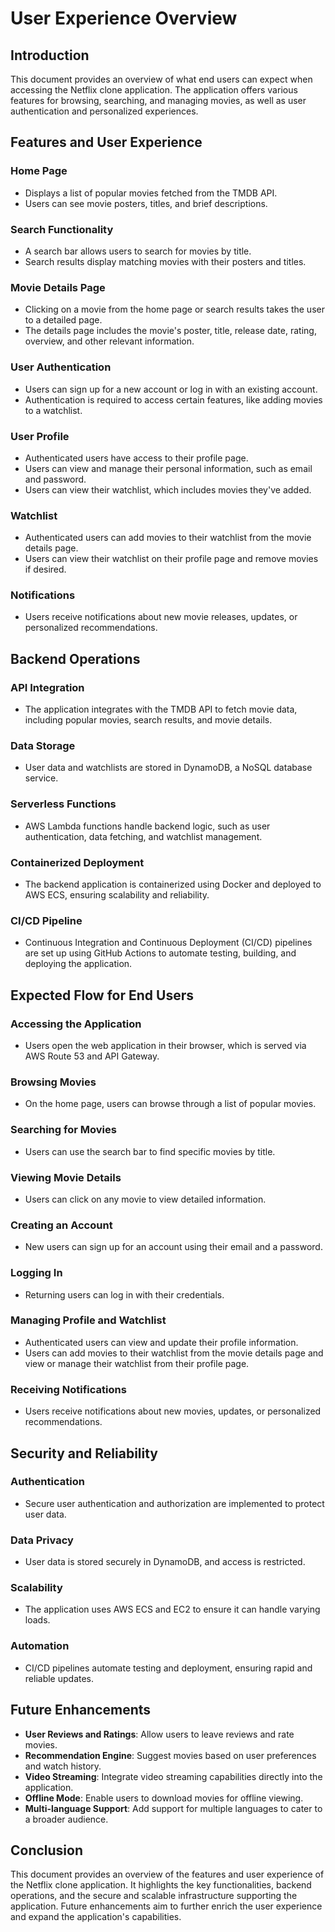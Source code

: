 # User Experience Overview

## Introduction
This document provides an overview of what end users can expect when accessing the Netflix clone application. The application offers various features for browsing, searching, and managing movies, as well as user authentication and personalized experiences.

## Features and User Experience

### Home Page
- Displays a list of popular movies fetched from the TMDB API.
- Users can see movie posters, titles, and brief descriptions.

### Search Functionality
- A search bar allows users to search for movies by title.
- Search results display matching movies with their posters and titles.

### Movie Details Page
- Clicking on a movie from the home page or search results takes the user to a detailed page.
- The details page includes the movie's poster, title, release date, rating, overview, and other relevant information.

### User Authentication
- Users can sign up for a new account or log in with an existing account.
- Authentication is required to access certain features, like adding movies to a watchlist.

### User Profile
- Authenticated users have access to their profile page.
- Users can view and manage their personal information, such as email and password.
- Users can view their watchlist, which includes movies they've added.

### Watchlist
- Authenticated users can add movies to their watchlist from the movie details page.
- Users can view their watchlist on their profile page and remove movies if desired.

### Notifications
- Users receive notifications about new movie releases, updates, or personalized recommendations.

## Backend Operations

### API Integration
- The application integrates with the TMDB API to fetch movie data, including popular movies, search results, and movie details.

### Data Storage
- User data and watchlists are stored in DynamoDB, a NoSQL database service.

### Serverless Functions
- AWS Lambda functions handle backend logic, such as user authentication, data fetching, and watchlist management.

### Containerized Deployment
- The backend application is containerized using Docker and deployed to AWS ECS, ensuring scalability and reliability.

### CI/CD Pipeline
- Continuous Integration and Continuous Deployment (CI/CD) pipelines are set up using GitHub Actions to automate testing, building, and deploying the application.

## Expected Flow for End Users

### Accessing the Application
- Users open the web application in their browser, which is served via AWS Route 53 and API Gateway.

### Browsing Movies
- On the home page, users can browse through a list of popular movies.

### Searching for Movies
- Users can use the search bar to find specific movies by title.

### Viewing Movie Details
- Users can click on any movie to view detailed information.

### Creating an Account
- New users can sign up for an account using their email and a password.

### Logging In
- Returning users can log in with their credentials.

### Managing Profile and Watchlist
- Authenticated users can view and update their profile information.
- Users can add movies to their watchlist from the movie details page and view or manage their watchlist from their profile page.

### Receiving Notifications
- Users receive notifications about new movies, updates, or personalized recommendations.

## Security and Reliability

### Authentication
- Secure user authentication and authorization are implemented to protect user data.

### Data Privacy
- User data is stored securely in DynamoDB, and access is restricted.

### Scalability
- The application uses AWS ECS and EC2 to ensure it can handle varying loads.

### Automation
- CI/CD pipelines automate testing and deployment, ensuring rapid and reliable updates.

## Future Enhancements

- **User Reviews and Ratings**: Allow users to leave reviews and rate movies.
- **Recommendation Engine**: Suggest movies based on user preferences and watch history.
- **Video Streaming**: Integrate video streaming capabilities directly into the application.
- **Offline Mode**: Enable users to download movies for offline viewing.
- **Multi-language Support**: Add support for multiple languages to cater to a broader audience.

## Conclusion
This document provides an overview of the features and user experience of the Netflix clone application. It highlights the key functionalities, backend operations, and the secure and scalable infrastructure supporting the application. Future enhancements aim to further enrich the user experience and expand the application's capabilities.
